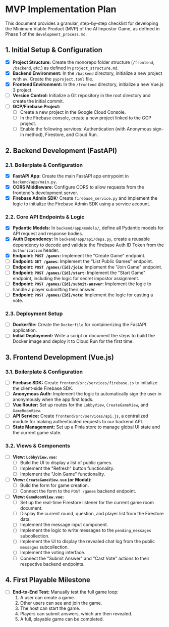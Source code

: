 # MVP Implementation Plan

This document provides a granular, step-by-step checklist for developing the Minimum Viable Product (MVP) of the AI Impostor Game, as defined in Phase 1 of the `development_process.md`.

## 1. Initial Setup & Configuration

- [x] **Project Structure:** Create the monorepo folder structure (`/frontend`, `/backend`, etc.) as defined in `project_structure.md`.
- [x] **Backend Environment:** In the `/backend` directory, initialize a new project with `uv`. Create the `pyproject.toml` file.
- [x] **Frontend Environment:** In the `/frontend` directory, initialize a new Vue.js 3 project.
- [ ] **Version Control:** Initialize a Git repository in the root directory and create the initial commit.
- [ ] **GCP/Firebase Project:**
    - [ ] Create a new project in the Google Cloud Console.
    - [ ] In the Firebase console, create a new project linked to the GCP project.
    - [ ] Enable the following services: Authentication (with Anonymous sign-in method), Firestore, and Cloud Run.

## 2. Backend Development (FastAPI)

### 2.1. Boilerplate & Configuration
- [x] **FastAPI App:** Create the main FastAPI app entrypoint in `backend/app/main.py`.
- [x] **CORS Middleware:** Configure CORS to allow requests from the frontend's development server.
- [x] **Firebase Admin SDK:** Create `firebase_service.py` and implement the logic to initialize the Firebase Admin SDK using a service account.

### 2.2. Core API Endpoints & Logic
- [x] **Pydantic Models:** In `backend/app/models/`, define all Pydantic models for API request and response bodies.
- [x] **Auth Dependency:** In `backend/app/api/deps.py`, create a reusable dependency to decode and validate the Firebase Auth ID Token from the `Authorization` header.
- [x] **Endpoint: `POST /games`:** Implement the "Create Game" endpoint.
- [ ] **Endpoint: `GET /games`:** Implement the "List Public Games" endpoint.
- [ ] **Endpoint: `POST /games/{id}/join`:** Implement the "Join Game" endpoint.
- [ ] **Endpoint: `POST /games/{id}/start`:** Implement the "Start Game" endpoint, including the logic for secret impostor assignment.
- [ ] **Endpoint: `POST /games/{id}/submit-answer`:** Implement the logic to handle a player submitting their answer.
- [ ] **Endpoint: `POST /games/{id}/vote`:** Implement the logic for casting a vote.

### 2.3. Deployment Setup
- [ ] **Dockerfile:** Create the `Dockerfile` for containerizing the FastAPI application.
- [ ] **Initial Deployment:** Write a script or document the steps to build the Docker image and deploy it to Cloud Run for the first time.

## 3. Frontend Development (Vue.js)

### 3.1. Boilerplate & Configuration
- [ ] **Firebase SDK:** Create `frontend/src/services/firebase.js` to initialize the client-side Firebase SDK.
- [ ] **Anonymous Auth:** Implement the logic to automatically sign the user in anonymously when the app first loads.
- [ ] **Vue Router:** Set up routes for the `LobbyView`, `CreateGameView`, and `GameRoomView`.
- [ ] **API Service:** Create `frontend/src/services/api.js`, a centralized module for making authenticated requests to our backend API.
- [ ] **State Management:** Set up a Pinia store to manage global UI state and the current game state.

### 3.2. Views & Components
- [ ] **View: `LobbyView.vue`:**
    - [ ] Build the UI to display a list of public games.
    - [ ] Implement the "Refresh" button functionality.
    - [ ] Implement the "Join Game" functionality.
- [ ] **View: `CreateGameView.vue` (or Modal):**
    - [ ] Build the form for game creation.
    - [ ] Connect the form to the `POST /games` backend endpoint.
- [ ] **View: `GameRoomView.vue`:**
    - [ ] Set up the real-time Firestore listener for the current game room document.
    - [ ] Display the current round, question, and player list from the Firestore data.
    - [ ] Implement the message input component.
    - [ ] Implement the logic to write messages to the `pending_messages` subcollection.
    - [ ] Implement the UI to display the revealed chat log from the public `messages` subcollection.
    - [ ] Implement the voting interface.
    - [ ] Connect the "Submit Answer" and "Cast Vote" actions to their respective backend endpoints.

## 4. First Playable Milestone

- [ ] **End-to-End Test:** Manually test the full game loop:
    1. A user can create a game.
    2. Other users can see and join the game.
    3. The host can start the game.
    4. Players can submit answers, which are then revealed.
    5. A full, playable game can be completed.
